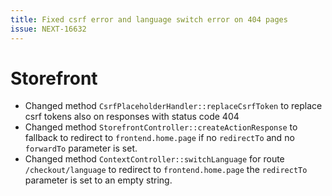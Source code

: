 ```yaml
---
title: Fixed csrf error and language switch error on 404 pages
issue: NEXT-16632
---
```

# Storefront
* Changed method `CsrfPlaceholderHandler::replaceCsrfToken` to replace csrf tokens also on responses with status code 404
* Changed method `StorefrontController::createActionResponse` to fallback to redirect to `frontend.home.page` if no `redirectTo` and no `forwardTo` parameter is set.
* Changed method `ContextController::switchLanguage` for route `/checkout/language` to redirect to `frontend.home.page` the `redirectTo` parameter is set to an empty string.
